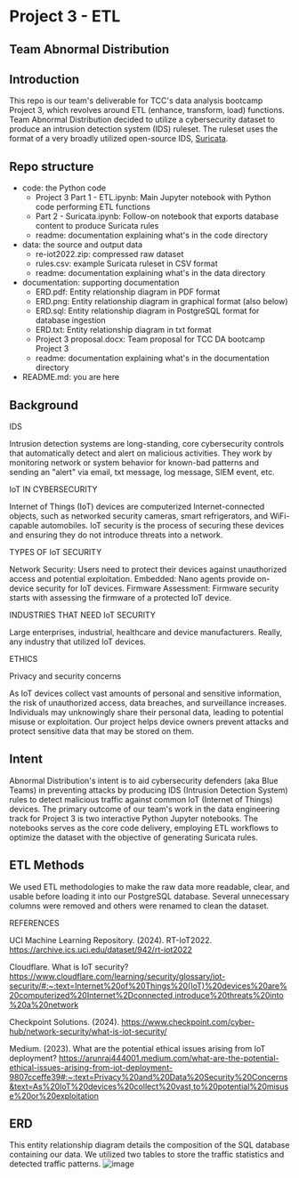 # Project 3 - ETL
## Team Abnormal Distribution

## Introduction

This repo is our team's deliverable for TCC's data analysis bootcamp Project 3, which revolves around ETL (enhance, transform, load) functions. Team Abnormal Distribution decided to utilize a cybersecurity dataset to produce an intrusion detection system (IDS) ruleset. The ruleset uses the format of a very broadly utilized open-source IDS, <a href=https://suricata.io/>Suricata</a>.

## Repo structure

* code: the Python code
  * Project 3 Part 1 - ETL.ipynb: Main Jupyter notebook with Python code performing ETL functions
  * Part 2 - Suricata.ipynb: Follow-on notebook that exports database content to produce Suricata rules
  * readme: documentation explaining what's in the code directory
* data: the source and output data
  * re-iot2022.zip: compressed raw dataset
  * rules.csv: example Suricata ruleset in CSV format
  * readme: documentation explaining what's in the data directory
* documentation: supporting documentation
  * ERD.pdf: Entity relationship diagram in PDF format
  * ERD.png: Entity relationship diagram in graphical format (also below)
  * ERD.sql: Entity relationship diagram in PostgreSQL format for database ingestion
  * ERD.txt: Entity relationship diagram in txt format
  * Project 3 proposal.docx: Team proposal for TCC DA bootcamp Project 3
  * readme: documentation explaining what's in the documentation directory
* README.md: you are here

## Background

IDS

Intrusion detection systems are long-standing, core cybersecurity controls that automatically detect and alert on malicious activities. They work by monitoring network or system behavior for known-bad patterns and sending an "alert" via email, txt message, log message, SIEM event, etc.

IoT IN CYBERSECURITY

Internet of Things (IoT) devices are computerized Internet-connected objects, such as networked security cameras, smart refrigerators, and WiFi-
capable automobiles.  IoT security is the process of securing these devices and ensuring they do not introduce threats into a network.

TYPES OF IoT SECURITY

Network Security: Users need to protect their devices against unauthorized access and potential exploitation.
Embedded: Nano agents provide on-device security for IoT devices. 
Firmware Assessment: Firmware security starts with assessing the firmware of a protected IoT device.

INDUSTRIES THAT NEED IoT SECURITY

Large enterprises, industrial, healthcare and device manufacturers. Really, any industry that utilized IoT devices.

ETHICS

Privacy and security concerns

As IoT devices collect vast amounts of personal and sensitive information, the risk of unauthorized access, data breaches, and surveillance increases. Individuals may unknowingly share their personal data, leading to potential misuse or exploitation. Our project helps device owners prevent attacks and protect sensitive data that may be stored on them.

## Intent

Abnormal Distribution's intent is to aid cybersecurity defenders (aka Blue Teams) in preventing attacks by producing IDS (Intrusion 
Detection System) rules to detect malicious traffic against common IoT (Internet of Things) devices. The primary outcome of our team's work in 
the data engineering track for Project 3 is two interactive Python Jupyter notebooks.  The notebooks serves as the core code 
delivery, employing ETL workflows to optimize the dataset with the objective of generating Suricata rules.

## ETL Methods

We used ETL methodologies to make the raw data more readable, clear, and usable before loading it into our PostgreSQL database. Several unnecessary columns were removed and others were renamed to clean the dataset.

REFERENCES

UCI Machine Learning Repository. (2024). 
RT-IoT2022.  https://archive.ics.uci.edu/dataset/942/rt-iot2022

Cloudflare.  What is IoT security?
https://www.cloudflare.com/learning/security/glossary/iot-security/#:~:text=Internet%20of%20Things%20(IoT)%20devices%20are%20computerized%20Internet%2Dconnected,introduce%20threats%20into%20a%20network

Checkpoint Solutions. (2024).
https://www.checkpoint.com/cyber-hub/network-security/what-is-iot-security/

Medium. (2023).
What are the potential ethical issues arising from IoT deployment?
https://arunraj444001.medium.com/what-are-the-potential-ethical-issues-arising-from-iot-deployment-9807cceffe39#:~:text=Privacy%20and%20Data%20Security%20Concerns&text=As%20IoT%20devices%20collect%20vast,to%20potential%20misuse%20or%20exploitation

## ERD
This entity relationship diagram details the composition of the SQL database containing our data. We utilized two tables to store the traffic statistics and detected traffic patterns.
![image](https://github.com/Matendy12/Project-3/assets/143640261/fd165dc1-2541-4245-8639-090e3c758af1)

## 
